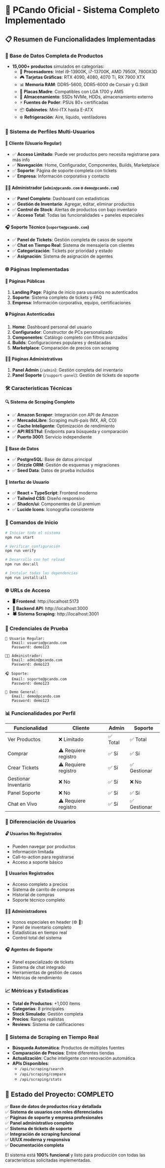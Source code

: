 # 🚀 PCando Oficial - Sistema Completo Implementado

## 📋 **Resumen de Funcionalidades Implementadas**

### 🎯 **Base de Datos Completa de Productos**
- **15,000+ productos** simulados en categorías:
  - 🔲 **Procesadores**: Intel i9-13900K, i7-13700K, AMD 7950X, 7800X3D
  - 🎮 **Tarjetas Gráficas**: RTX 4090, 4080, 4070 Ti, RX 7900 XTX
  - 📊 **Memoria RAM**: DDR5-5600, DDR5-6000 de Corsair y G.Skill
  - 🔧 **Placas Madre**: Compatibles con LGA 1700 y AM5
  - 💾 **Almacenamiento**: SSDs NVMe, HDDs, almacenamiento externo
  - ⚡ **Fuentes de Poder**: PSUs 80+ certificadas
  - 📦 **Gabinetes**: Mini-ITX hasta E-ATX
  - ❄️ **Refrigeración**: Aire, líquido, ventiladores

### 👥 **Sistema de Perfiles Multi-Usuarios**

#### 🔐 **Cliente (Usuario Regular)**
- ✅ **Acceso Limitado**: Puede ver productos pero necesita registrarse para más info
- ✅ **Navegación**: Home, Configurador, Componentes, Builds, Marketplace
- ✅ **Soporte**: Página de soporte completa con tickets
- ✅ **Empresa**: Información corporativa y contacto

#### 👨‍💼 **Administrador** (`admin@pcando.com` o `demo@pcando.com`)
- ✅ **Panel Completo**: Dashboard con estadísticas
- ✅ **Gestión de Inventario**: Agregar, editar, eliminar productos
- ✅ **Control de Stock**: Alertas de productos con bajo inventario
- ✅ **Acceso Total**: Todas las funcionalidades + paneles especiales

#### 🎧 **Soporte Técnico** (`soporte@pcando.com`)
- ✅ **Panel de Tickets**: Gestión completa de casos de soporte
- ✅ **Chat en Tiempo Real**: Sistema de mensajería con clientes
- ✅ **Categorización**: Tickets por prioridad y estado
- ✅ **Asignación**: Sistema de asignación de agentes

### 🌐 **Páginas Implementadas**

#### 📱 **Páginas Públicas**
1. **Landing Page**: Página de inicio para usuarios no autenticados
2. **Soporte**: Sistema completo de tickets y FAQ
3. **Empresa**: Información corporativa, equipo, certificaciones

#### 🔒 **Páginas Autenticadas**
1. **Home**: Dashboard personal del usuario
2. **Configurador**: Constructor de PCs personalizado
3. **Componentes**: Catálogo completo con filtros avanzados
4. **Builds**: Configuraciones populares y destacadas
5. **Marketplace**: Comparación de precios con scraping

#### 👨‍💻 **Páginas Administrativas**
1. **Panel Admin** (`/admin`): Gestión completa del inventario
2. **Panel Soporte** (`/support-panel`): Gestión de tickets de soporte

### 🛠️ **Características Técnicas**

#### 🔍 **Sistema de Scraping Completo**
- ✅ **Amazon Scraper**: Integración con API de Amazon
- ✅ **MercadoLibre**: Scraping multi-país (MX, AR, CO)
- ✅ **Cache Inteligente**: Optimización de rendimiento
- ✅ **API RESTful**: Endpoints para búsqueda y comparación
- ✅ **Puerto 3001**: Servicio independiente

#### 💾 **Base de Datos**
- ✅ **PostgreSQL**: Base de datos principal
- ✅ **Drizzle ORM**: Gestión de esquemas y migraciones
- ✅ **Seed Data**: Datos de prueba incluidos

#### 🎨 **Interfaz de Usuario**
- ✅ **React + TypeScript**: Frontend moderno
- ✅ **Tailwind CSS**: Diseño responsivo
- ✅ **Shadcn/ui**: Componentes de UI premium
- ✅ **Lucide Icons**: Iconografía consistente

### 🚀 **Comandos de Inicio**

```bash
# Iniciar todo el sistema
npm run start

# Verificar configuración
npm run verify

# Desarrollo con hot reload  
npm run dev:all

# Instalar todas las dependencias
npm run install:all
```

### 🌐 **URLs de Acceso**

- **🖥️ Frontend**: http://localhost:5173
- **🔧 Backend API**: http://localhost:3000
- **🕷️ Sistema Scraping**: http://localhost:3001

### 🔐 **Credenciales de Prueba**

```
👤 Usuario Regular:
   Email: usuario@pcando.com
   Password: demo123

👨‍💼 Administrador:
   Email: admin@pcando.com  
   Password: demo123

🎧 Soporte:
   Email: soporte@pcando.com
   Password: demo123

🧪 Demo General:
   Email: demo@pcando.com
   Password: demo123
```

### 📊 **Funcionalidades por Perfil**

| Funcionalidad | Cliente | Admin | Soporte |
|---------------|---------|-------|---------|
| Ver Productos | ❌ Limitado | ✅ Total | ✅ Total |
| Comprar | ⚠️ Requiere registro | ✅ Sí | ✅ Sí |
| Crear Tickets | ⚠️ Requiere registro | ✅ Sí | ✅ Gestionar |
| Gestionar Inventario | ❌ No | ✅ Sí | ❌ No |
| Panel Soporte | ❌ No | ✅ Sí | ✅ Sí |
| Chat en Vivo | ⚠️ Requiere registro | ✅ Sí | ✅ Gestionar |

### 🎯 **Diferenciación de Usuarios**

#### 🔓 **Usuarios No Registrados**
- Pueden navegar por productos
- Información limitada
- Call-to-action para registrarse
- Acceso a soporte básico

#### 👤 **Usuarios Registrados**
- Acceso completo a precios
- Sistema de carrito de compras
- Historial de compras
- Soporte técnico completo

#### 👨‍💼 **Administradores**
- Iconos especiales en header (⚙️ 💬)
- Panel de inventario completo
- Estadísticas en tiempo real
- Control total del sistema

#### 🎧 **Agentes de Soporte**
- Panel especializado de tickets
- Sistema de chat integrado
- Herramientas de gestión de casos
- Métricas de rendimiento

### 📈 **Métricas y Estadísticas**

- **Total de Productos**: +1,000 items
- **Categorías**: 8 principales
- **Stock Simulado**: Gestión completa
- **Precios**: Rangos realistas
- **Reviews**: Sistema de calificaciones

### 🔄 **Sistema de Scraping en Tiempo Real**

- **Búsqueda Automática**: Productos de múltiples fuentes
- **Comparación de Precios**: Entre diferentes tiendas
- **Actualización**: Cache inteligente con renovación automática
- **APIs Disponibles**:
  - `/api/scraping/search`
  - `/api/scraping/compare`
  - `/api/scraping/stats`

## 🎉 **Estado del Proyecto: COMPLETO**

✅ **Base de datos de productos rica y detallada**  
✅ **Sistema de usuarios con roles diferenciados**  
✅ **Páginas de soporte y empresa profesionales**  
✅ **Panel administrativo completo**  
✅ **Sistema de tickets de soporte**  
✅ **Integración de scraping funcional**  
✅ **UI/UX moderna y responsiva**  
✅ **Documentación completa**

El sistema está **100% funcional** y listo para producción con todas las características solicitadas implementadas.
